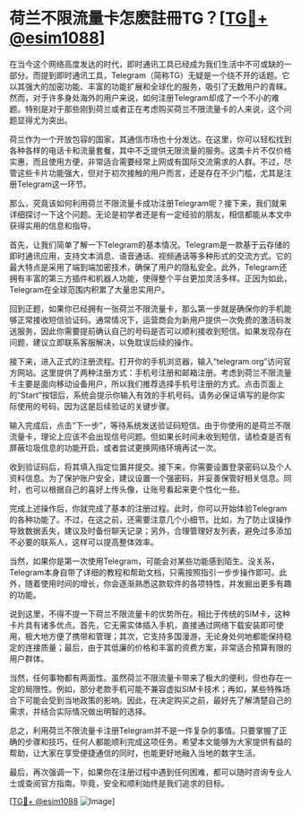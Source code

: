 # 荷兰不限流量卡怎麽註冊TG？[[TG💪+ @esim1088](https://t.me/s/esim1088)]

在当今这个网络高度发达的时代，即时通讯工具已经成为我们生活中不可或缺的一部分。而提到即时通讯工具，Telegram（简称TG）无疑是一个绕不开的话题。它以其强大的加密功能、丰富的功能扩展和全球化的服务，吸引了无数用户的青睐。然而，对于许多身处海外的用户来说，如何注册Telegram却成了一个不小的难题。特别是对于那些刚到荷兰或者正在考虑购买荷兰不限流量卡的人来说，这个问题显得尤为突出。

荷兰作为一个开放包容的国家，其通信市场也十分发达。在这里，你可以轻松找到各种各样的电话卡和流量套餐，其中不乏提供无限流量的服务。这类卡片不仅价格实惠，而且使用方便，非常适合需要经常上网或有国际交流需求的人群。不过，尽管这些卡片功能强大，但对于初次接触的用户而言，还是存在不少门槛，尤其是注册Telegram这一环节。

那么，究竟该如何利用荷兰不限流量卡成功注册Telegram呢？接下来，我们就来详细探讨一下这个问题。无论是初学者还是有一定经验的朋友，相信都能从本文中获得实用的信息和指导。

首先，让我们简单了解一下Telegram的基本情况。Telegram是一款基于云存储的即时通讯应用，支持文本消息、语音通话、视频通话等多种形式的交流方式。它的最大特点是采用了端到端加密技术，确保了用户的隐私安全。此外，Telegram还拥有丰富的第三方插件和机器人功能，使得整个平台更加灵活多样。正因为如此，Telegram在全球范围内积累了大量忠实用户。

回到正题，如果你已经拥有一张荷兰不限流量卡，那么第一步就是确保你的手机能够正常接收短信验证码。通常情况下，运营商会为新用户提供一次免费的激活码发送服务，因此你需要提前确认自己的号码是否可以顺利接收到短信。如果发现存在问题，建议立即联系客服解决，以免耽误后续的操作。

接下来，进入正式的注册流程。打开你的手机浏览器，输入“telegram.org”访问官方网站。这里提供了两种注册方式：手机号注册和邮箱注册。考虑到荷兰不限流量卡主要是面向移动设备用户，所以我们推荐选择手机号注册的方式。点击页面上的“Start”按钮后，系统会提示你输入有效的手机号码。请务必保证填写的是你实际使用的号码，因为这是后续验证的关键步骤。

输入完成后，点击“下一步”，等待系统发送验证码短信。由于你使用的是荷兰不限流量卡，理论上应该不会出现信号问题。但如果长时间未收到短信，请检查是否有屏蔽垃圾信息的功能开启，或者尝试更换网络环境再试一次。

收到验证码后，将其填入指定位置并提交。接下来，你需要设置登录密码以及个人资料信息。为了保护账户安全，建议设置一个强密码，并妥善保管好相关信息。同时，也可以根据自己的喜好上传头像，让账号看起来更个性化一些。

完成上述操作后，你就完成了基本的注册过程。此时，你可以开始体验Telegram的各种功能了。不过，在这之前，还需要注意几个小细节。比如，为了防止误操作导致数据丢失，建议及时备份聊天记录；另外，合理管理好友列表，避免过多添加不必要的联系人，这样可以提高整体效率。

当然，如果你是第一次使用Telegram，可能会对某些功能感到陌生。没关系，Telegram本身自带了详细的教程和帮助文档，只需按照指引一步步操作即可。此外，随着使用时间的增长，你会逐渐熟悉这款软件的各项特性，并发掘出更多有趣的功能。

说到这里，不得不提一下荷兰不限流量卡的优势所在。相比于传统的SIM卡，这种卡片具有诸多优点。首先，它无需实体插入手机，直接通过网络下载安装即可使用，极大地方便了携带和管理；其次，它支持多国漫游，无论身处何地都能保持稳定的连接质量；最后，由于其低廉的价格和丰富的资费方案，非常适合预算有限的用户群体。

当然，任何事物都有两面性。虽然荷兰不限流量卡带来了极大的便利，但也存在一定的局限性。例如，部分老款手机可能不兼容虚拟SIM卡技术；再如，某些特殊场合下可能会受到当地政策的影响。因此，在决定购买之前，最好先了解清楚自己的需求，并结合实际情况做出明智的选择。

总之，利用荷兰不限流量卡注册Telegram并不是一件复杂的事情。只要掌握了正确的步骤和技巧，任何人都能顺利完成这项任务。希望本文能够为大家提供有益的帮助，让大家在享受便捷通信的同时，也能更好地融入当地的数字生活。

最后，再次强调一下，如果你在注册过程中遇到任何困难，都可以随时咨询专业人士或查阅官方指南。毕竟，安全和顺利始终是我们追求的目标。

[[TG💪+ @esim1088](https://t.me/s/esim1088) ![Image](https://i.postimg.cc/4NQfJmqS/Snipaste-2025-05-13-00-14-12.png)]